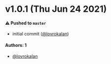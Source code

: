 # v1.0.1 (Thu Jun 24 2021)

#### ⚠️ Pushed to `master`

- initial commit ([@lovrokalan](https://github.com/lovrokalan))

#### Authors: 1

- [@lovrokalan](https://github.com/lovrokalan)

